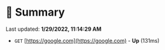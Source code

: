 # 📖 Summary
Last updated: **1/29/2022, 11:14:29 AM**

- `GET` [https://google.com](https://google.com) - **Up** (131ms)
